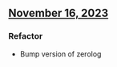 ## [November 16, 2023]((https://github.com/OpsLevel/opslevel-common/compare/v2023.9.1...v2023.11.16))
### Refactor
* Bump version of zerolog

